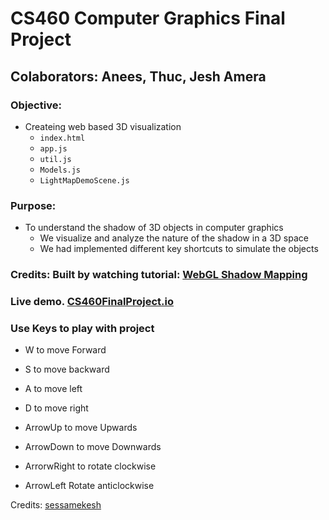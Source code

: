 # CS460 Computer Graphics Final Project

## Colaborators: Anees, Thuc, Jesh Amera
### **Objective:**
* Createing web based 3D visualization
 	* `index.html`
	* `app.js`
	* `util.js`
	* `Models.js`
	* `LightMapDemoScene.js`

### **Purpose:**
* To understand the shadow of 3D objects in computer graphics
    * We visualize and analyze the nature of the shadow in a 3D space
    * We had implemented different key shortcuts to simulate the objects
    

### Credits: Built by watching tutorial: [WebGL Shadow Mapping](<https://www.youtube.com/channel/UCufDmM2MGQlbfS3luzgVDxw/>)



### Live demo. [CS460FinalProject.io](<https://aneesurrehman001.github.io/cs460_final/>)


### Use Keys to play with project

*  W to move Forward
*  S to move backward
*  A to move left
*  D to move right

* ArrowUp to move Upwards
* ArrowDown to move Downwards
* ArrorwRight to rotate clockwise
* ArrowLeft Rotate anticlockwise

Credits: [sessamekesh](<https://github.com/sessamekesh/IndigoCS-webgl-tutorials>)

 

